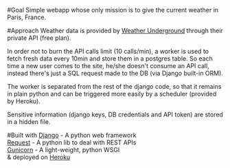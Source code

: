 #Goal
Simple webapp whose only mission is to give the current weather in Paris, France.

#Approach
Weather data is provided by [Weather Underground](https://www.wunderground.com/) through their private API (free plan).

In order not to burn the API calls limit (10 calls/min), a worker is used to fetch fresh data every 10min and store them in a postgres table. So each time a new user comes to the site, he/she doesn't consume an API call, instead there's just a SQL request made to the DB (via Django built-in ORM).

The worker is separated from the rest of the django code, so that it remains in plain python and can be triggered more easily by a scheduler (provided by Heroku).

Sensitive information (django keys, DB credentials and API token) are stored in a hidden file.

#Built with
[Django](https://www.djangoproject.com/) - A python web framework<br/>
[Request](http://docs.python-requests.org/) - A python lib to deal with REST APIs<br/>
[Gunicorn](http://gunicorn.org/) - A light-weight, python WSGI<br/>
& deployed on [Heroku](http://heroku.com/)
